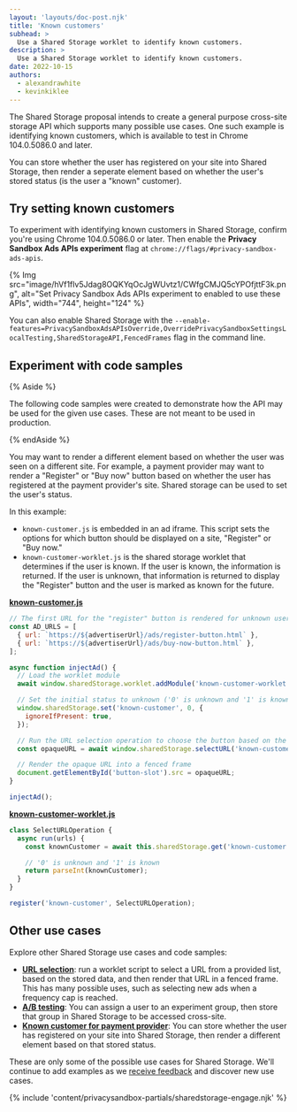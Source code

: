 ```yaml
---
layout: 'layouts/doc-post.njk'
title: 'Known customers'
subhead: >
  Use a Shared Storage worklet to identify known customers.
description: >
  Use a Shared Storage worklet to identify known customers.
date: 2022-10-15
authors:
  - alexandrawhite
  - kevinkiklee
---
```


The Shared Storage proposal intends to create a general purpose cross-site
storage API which supports many possible use cases. One such example is
identifying known customers, which is available to test in Chrome 104.0.5086.0
and later.

You can store whether the user has registered on your site into Shared Storage,
then render a seperate element based on whether the user's stored status (is
the user a "known" customer).

## Try setting known customers

To experiment with identifying known customers in Shared Storage, confirm
you're using Chrome 104.0.5086.0 or later. Then enable the
**Privacy Sandbox Ads APIs experiment** flag at `chrome://flags/#privacy-sandbox-ads-apis`.

{% Img
	src="image/hVf1flv5Jdag8OQKYqOcJgWUvtz1/CWfgCMJQ5cYPOfjttF3k.png",
	alt="Set Privacy Sandbox Ads APIs experiment to enabled to use these APIs",
	width="744", height="124"
%}

You can also enable Shared Storage with the `--enable-features=PrivacySandboxAdsAPIsOverride,OverridePrivacySandboxSettingsLocalTesting,SharedStorageAPI,FencedFrames` flag in the command line. 

## Experiment with code samples

{% Aside %}

The following code samples were created to demonstrate how the API may be used
for the given use cases. These are not meant to be used in production.

{% endAside %}

You may want to render a different element based on whether the user was seen
on a different site. For example, a payment provider may want to render a
"Register" or "Buy now" button based on whether the user has registered at the
payment provider's site. Shared storage can be used to set the user's status.

In this example:

*  `known-customer.js` is embedded in an ad iframe. This script sets the
   options for which button should be displayed on a site, "Register" or "Buy now."
*  `known-customer-worklet.js`  is the shared storage worklet that determines
   if the user is known. If the user is known, the information is returned. If
   the user is unknown, that information is returned to display the "Register"
   button and the user is marked as known for the future.

**[known-customer.js](https://github.com/GoogleChromeLabs/shared-storage-demo/blob/main/sites/advertiser/known-customer.js)**

```javascript
// The first URL for the "register" button is rendered for unknown users.
const AD_URLS = [
  { url: `https://${advertiserUrl}/ads/register-button.html` },
  { url: `https://${advertiserUrl}/ads/buy-now-button.html` },
];

async function injectAd() {
  // Load the worklet module
  await window.sharedStorage.worklet.addModule('known-customer-worklet.js');

  // Set the initial status to unknown ('0' is unknown and '1' is known)
  window.sharedStorage.set('known-customer', 0, {
    ignoreIfPresent: true,
  });

  // Run the URL selection operation to choose the button based on the user status
  const opaqueURL = await window.sharedStorage.selectURL('known-customer', AD_URLS);

  // Render the opaque URL into a fenced frame
  document.getElementById('button-slot').src = opaqueURL;
}

injectAd();
```

**[known-customer-worklet.js](https://github.com/GoogleChromeLabs/shared-storage-demo/blob/main/sites/advertiser/known-customer-worklet.js)**

```javascript
class SelectURLOperation {
  async run(urls) {
    const knownCustomer = await this.sharedStorage.get('known-customer');

    // '0' is unknown and '1' is known
    return parseInt(knownCustomer);
  }
}

register('known-customer', SelectURLOperation);
```

## Other use cases

Explore other Shared Storage use cases and code samples:

*  [**URL selection**](/docs/privacy-sandbox/shared-storage/url-selection): run
   a worklet script to select a URL from a provided list, based on the stored
   data, and then render that URL in a fenced frame. This has many possible
   uses, such as selecting new  ads when a frequency cap is reached.
*  [**A/B testing**](/docs/privacy-sandbox/shared-storage/ab-testing): You can
   assign a user to an experiment group, then store that group in Shared
   Storage to be accessed cross-site. 
*  [**Known customer for payment provider**](/docs/privacy-sandbox/shared-storage/known-customer):
   You can store whether the user has registered on your site into Shared
   Storage, then render a different element based on that stored status.

These are only some of the possible use cases for Shared Storage. We'll
continue to add examples as we
[receive feedback](/docs/privacy-sandbox/shared-storage/#engage-and-share-feedback)
and discover new use cases.

{% include 'content/privacysandbox-partials/sharedstorage-engage.njk' %}
